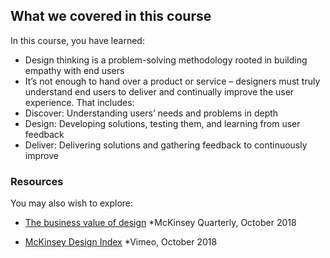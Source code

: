## What we covered in this course
In this course, you have learned:

+ Design thinking is a problem-solving methodology rooted in building empathy with end users
+ It’s not enough to hand over a product or service – designers must truly understand end users to deliver and continually improve the user experience. That includes:
+ Discover: Understanding users’ needs and problems in depth
+ Design: Developing solutions, testing them, and learning from user feedback
+ Deliver: Delivering solutions and gathering feedback to continuously improve
### Resources
You may also wish to explore:

+ [The business value of design](https://www.mckinsey.com/capabilities/mckinsey-design/our-insights/the-business-value-of-design)
*McKinsey Quarterly, October 2018

+ [McKinsey Design Index](https://vimeo.com/297150320)
*Vimeo, October 2018
